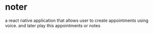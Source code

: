 # noter
a react native application that allows user to create appointments using voice. and later play this appointments or notes
